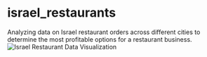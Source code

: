# israel_restaurants
Analyzing data on Israel restaurant orders across different cities to determine the most profitable options for a restaurant business.
![Israel Restaurant Data Visualization](https://github.com/lucy3578/israel_restaurants/assets/65558708/dc591955-eb7f-44ae-bf06-2a04fb789e79)


